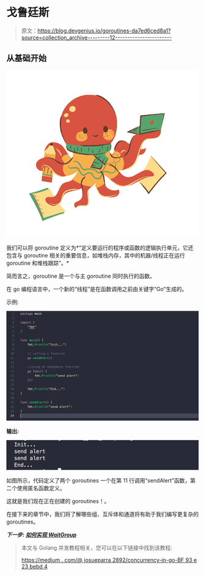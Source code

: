 # 戈鲁廷斯

> 原文：<https://blog.devgenius.io/goroutines-da7ed6ced8a1?source=collection_archive---------12----------------------->

## 从基础开始

![](img/c73904fe087296a5265763d9cf0e45ac.png)

我们可以将 goroutine 定义为*“定义要运行的程序或函数的逻辑执行单元，它还包含与 goroutine 相关的重要信息，如堆栈内存，其中的机器/线程正在运行 goroutine 和堆栈跟踪”。*

简而言之，goroutine 是一个与主 goroutine 同时执行的函数。

在 go 编程语言中，一个新的“线程”是在函数调用之前由关键字“Go”生成的。

示例:

![](img/48c8e7b1e1f018d975bc371f29c0472c.png)

**输出:**

![](img/7b7e21a42e880533baf5243959011991.png)

如图所示，代码定义了两个 goroutines 一个在第 11 行调用“sendAlert”函数，第二个使用匿名函数定义。

这就是我们现在正在创建的 goroutines！。

在接下来的章节中，我们将了解哪些组、互斥体和通道将有助于我们编写更复杂的 goroutines。

***下一步:*** [***如何实现 WaitGroup***](https://medium.com/@josueparra2892/golang-waitgroups-2cd6c5b4306d)

> 本文与 Golang 并发教程相关，您可以在以下链接中找到该教程:
> 
> [https://medium . com/@ josueparra 2892/concurrency-in-go-BF 93 e 23 bebd 4](https://medium.com/@josueparra2892/concurrency-in-go-bf93e23bebd4)